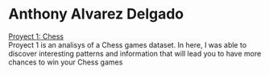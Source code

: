 # Anthony Alvarez Delgado

[Proyect 1: Chess](https://github.com/TonyAlvaDB/Tony_Data_Analysis_Portfolio/blob/main/Proyecto%201/Chess.ipynb)<br>
Proyect 1 is an analisys of a Chess games dataset. In here, I was able to discover interesting patterns and information that will lead you to have more chances to win your Chess games
